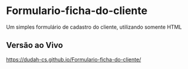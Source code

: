 # Formulario-ficha-do-cliente
Um simples formulário de cadastro do cliente, utilizando somente HTML
## Versão ao Vivo
https://dudah-cs.github.io/Formulario-ficha-do-cliente/
